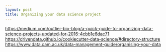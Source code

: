 ```yaml
---
layout: post 
title: Organizing your data science project 
---
```


https://medium.com/outlier-bio-blog/a-quick-guide-to-organizing-data-science-projects-updated-for-2016-4cbb1e6dac71  
https://drivendata.github.io/cookiecutter-data-science/#directory-structure  
https://www.data.cam.ac.uk/data-management-guide/organising-your-data  

